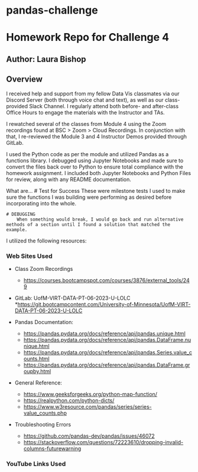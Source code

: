 # pandas-challenge
# Homework Repo for Challenge 4

## Author: Laura Bishop

## Overview

I received help and support from my fellow Data Vis classmates via our Discord Server (both through voice chat and text), as well as our class-provided Slack Channel. I regularly attend both before- and after-class Office Hours to engage the materials with the Instructor and TAs.

I rewatched several of the classes from Module 4 using the Zoom recordings found at BSC > Zoom > Cloud Recordings. In conjunction with that, I re-reviewed the Module 3 and 4 Instructor Demos provided through GitLab.

I used the Python code as per the module and utilized Pandas as a functions library. I debugged using Jupyter Notebooks and made sure to convert the files back over to Python to ensure total compliance with the homework assignment. I included both Jupyter Notebooks and Python Files for review, along with any README documentation.

What are...
    # Test for Success
        These were milestone tests I used to make sure the functions I was building were performing as desired before incorporating into the whole.

    # DEBUGGING 
        When something would break, I would go back and run alternative methods of a section until I found a solution that matched the example.

I utilized the following resources:

### Web Sites Used

* Class Zoom Recordings 

    * https://courses.bootcampspot.com/courses/3876/external_tools/249


* GitLab: UofM-VIRT-DATA-PT-06-2023-U-LOLC
    *https://git.bootcampcontent.com/University-of-Minnesota/UofM-VIRT-DATA-PT-06-2023-U-LOLC


* Pandas Documentation:
    * https://pandas.pydata.org/docs/reference/api/pandas.unique.html
    * https://pandas.pydata.org/docs/reference/api/pandas.DataFrame.nunique.html
    * https://pandas.pydata.org/docs/reference/api/pandas.Series.value_counts.html
    * https://pandas.pydata.org/docs/reference/api/pandas.DataFrame.groupby.html


 * General Reference:
    * https://www.geeksforgeeks.org/python-map-function/
    * https://realpython.com/python-dicts/
    * https://www.w3resource.com/pandas/series/series-value_counts.php

    
* Troubleshooting Errors
    * https://github.com/pandas-dev/pandas/issues/46072
    * https://stackoverflow.com/questions/72223610/dropping-invalid-columns-futurewarning

### YouTube Links Used

